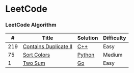LeetCode
========

### LeetCode Algorithm


| # | Title | Solution | Difficulty |
|---| ----- | -------- | ---------- |
| 219 | [Contains Duplicate II](https://leetcode-cn.com/problems/contains-duplicate-ii/description/) | [C++](./algorithms/cpp/Contains_Duplicate_II.cpp) | Easy | 
| 75 | [Sort Colors](https://leetcode-cn.com/problems/sort-colors/description/) | [Python](./algorithms/python3/SortColors.py) | Medium | 
| 1 | [Two Sum](https://leetcode-cn.com/problems/two-sum/description/) | [Go](./algorithms/golang/TwoSum.go) | Easy |
